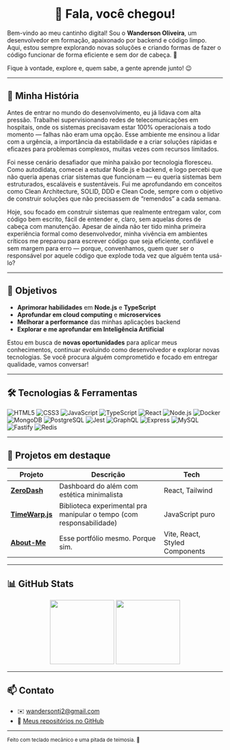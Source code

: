 <h1 align="center">👋 Fala, você chegou!</h1>

Bem-vindo ao meu cantinho digital! Sou o **Wanderson Oliveira**, um desenvolvedor em formação, apaixonado por backend e código limpo. Aqui, estou sempre explorando novas soluções e criando formas de fazer o código funcionar de forma eficiente e sem dor de cabeça. 🚀

Fique à vontade, explore e, quem sabe, a gente aprende junto! 😉

---

## 🚀 Minha História

Antes de entrar no mundo do desenvolvimento, eu já lidava com alta pressão. Trabalhei supervisionando redes de telecomunicações em hospitais, onde os sistemas precisavam estar 100% operacionais a todo momento — falhas não eram uma opção. Esse ambiente me ensinou a lidar com a urgência, a importância da estabilidade e a criar soluções rápidas e eficazes para problemas complexos, muitas vezes com recursos limitados.

Foi nesse cenário desafiador que minha paixão por tecnologia floresceu. Como autodidata, comecei a estudar Node.js e backend, e logo percebi que não queria apenas criar sistemas que funcionam — eu queria sistemas bem estruturados, escaláveis e sustentáveis. Fui me aprofundando em conceitos como Clean Architecture, SOLID, DDD e Clean Code, sempre com o objetivo de construir soluções que não precisassem de “remendos” a cada semana.

Hoje, sou focado em construir sistemas que realmente entregam valor, com código bem escrito, fácil de entender e, claro, sem aquelas dores de cabeça com manutenção. Apesar de ainda não ter tido minha primeira experiência formal como desenvolvedor, minha vivência em ambientes críticos me preparou para escrever código que seja eficiente, confiável e sem margem para erro — porque, convenhamos, quem quer ser o responsável por aquele código que explode toda vez que alguém tenta usá-lo?

---

## 🎯 Objetivos

- **Aprimorar habilidades** em **Node.js** e **TypeScript**
- **Aprofundar em cloud computing** e **microservices**
- **Melhorar a performance** das minhas aplicações backend
- **Explorar e me aprofundar em Inteligência Artificial**

Estou em busca de **novas oportunidades** para aplicar meus conhecimentos, continuar evoluindo como desenvolvedor e explorar novas tecnologias. Se você procura alguém comprometido e focado em entregar qualidade, vamos conversar!

---

## 🛠️ Tecnologias & Ferramentas

![HTML5](https://img.shields.io/badge/-HTML5-E34F26?logo=html5&logoColor=white&style=for-the-badge)
![CSS3](https://img.shields.io/badge/-CSS3-1572B6?logo=css3&logoColor=white&style=for-the-badge)
![JavaScript](https://img.shields.io/badge/-JavaScript-F7DF1E?logo=javascript&logoColor=black&style=for-the-badge)
![TypeScript](https://img.shields.io/badge/-TypeScript-3178C6?logo=typescript&logoColor=white&style=for-the-badge)
![React](https://img.shields.io/badge/-React-61DAFB?logo=react&logoColor=black&style=for-the-badge)
![Node.js](https://img.shields.io/badge/-Node.js-339933?logo=node.js&logoColor=white&style=for-the-badge)
![Docker](https://img.shields.io/badge/-Docker-2496ED?logo=docker&logoColor=white&style=for-the-badge)
![MongoDB](https://img.shields.io/badge/-MongoDB-47A248?logo=mongodb&logoColor=white&style=for-the-badge)
![PostgreSQL](https://img.shields.io/badge/-PostgreSQL-336791?logo=postgresql&logoColor=white&style=for-the-badge)
![Jest](https://img.shields.io/badge/-Jest-C21325?logo=jest&logoColor=white&style=for-the-badge)
![GraphQL](https://img.shields.io/badge/-GraphQL-E10098?logo=graphql&logoColor=white&style=for-the-badge)
![Express](https://img.shields.io/badge/-Express-000000?logo=express&logoColor=white&style=for-the-badge)
![MySQL](https://img.shields.io/badge/-MySQL-4479A1?logo=mysql&logoColor=white&style=for-the-badge)
![Fastify](https://img.shields.io/badge/-Fastify-00C49A?logo=fastify&logoColor=white&style=for-the-badge)
![Redis](https://img.shields.io/badge/-Redis-DC382D?logo=redis&logoColor=white&style=for-the-badge)

---

## 📌 Projetos em destaque

| Projeto                                                 | Descrição                                                            | Tech                           |
| ------------------------------------------------------- | -------------------------------------------------------------------- | ------------------------------ |
| [**ZeroDash**](https://github.com/seu-user/zerodash)    | Dashboard do além com estética minimalista                           | React, Tailwind                |
| [**TimeWarp.js**](https://github.com/seu-user/timewarp) | Biblioteca experimental pra manipular o tempo (com responsabilidade) | JavaScript puro                |
| [**About-Me**](https://seu-site.vercel.app)             | Esse portfólio mesmo. Porque sim.                                    | Vite, React, Styled Components |

---

## 📊 GitHub Stats

<div align="center">
  <img src="https://github-readme-stats.vercel.app/api?username=soywandsu&show_icons=true&theme=tokyonight" height="150"/>
  <img src="https://github-readme-stats.vercel.app/api/top-langs/?username=soywandsu&layout=compact&theme=tokyonight" height="150"/>
</div>

---

## 📫 Contato

- ✉️ [wandersontj2@gmail.com](mailto:wandersontj2@gmail.com)
- 📁 [Meus repositórios no GitHub](https://github.com/soywandsu)
  <!-- - 🌐 [seu-site.vercel.app](https://seu-site.vercel.app) -->
  <!-- - 🐦 [@seuTwitter](https://twitter.com/seuTwitter) -->

---

<sub>Feito com teclado mecânico e uma pitada de teimosia. 🚀</sub>
